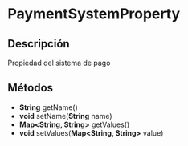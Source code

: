 # PaymentSystemProperty

## Descripción

Propiedad del sistema de pago

## Métodos

- **String** getName()
- **void** setName(**String** name)
- **Map<String, String>** getValues()
- **void** setValues(**Map<String, String>** value)
